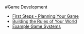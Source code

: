 #Game Development

- [First Steps - Planning Your Game](../../tutorials_and_examples/systems/Game-Planning)
- [Building the Rules of Your World](../../tutorials_and_examples/systems/Implementing-a-game-rule-system)
- [Example Game Systems](../../tutorials_and_examples/Tutorials)